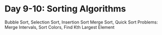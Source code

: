 # Day 9-10: Sorting Algorithms
Bubble Sort, Selection Sort, Insertion Sort
Merge Sort, Quick Sort
Problems: Merge Intervals, Sort Colors, Find Kth Largest Element